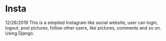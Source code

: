 # Insta
12/26/2019
This is a simplied Instagram like social website, user can login, logout, post pictures, follow other users, like pictures, comments and so on. Using Django.
